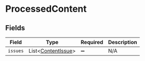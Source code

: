 # ProcessedContent


## Fields

| Field                                                     | Type                                                      | Required                                                  | Description                                               |
| --------------------------------------------------------- | --------------------------------------------------------- | --------------------------------------------------------- | --------------------------------------------------------- |
| `issues`                                                  | List<[ContentIssue](../../models/shared/ContentIssue.md)> | :heavy_minus_sign:                                        | N/A                                                       |